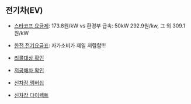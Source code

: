 ## 전기차(EV)

- [스타코프 요금제](https://www.starkoff.co.kr/price-list): 173.8원/kW vs 환경부 급속: 50kW 292.9원/kw, 그 외 309.1원/kW
- [한전 전기요금표](https://cyber.kepco.co.kr/ckepco/front/jsp/CY/E/E/CYEEHP00108.jsp): 자가소비가 제일 저렴함!!!




- [리콜대상 확인](https://www.car.go.kr/ri/recall/list.do)  
- [저공해차 확인](https://www.ev.or.kr/lcvms-portal/EP020401000SF02.do)  
- [신차장 멤버십](https://manager.lotterentacar.net/main.do)  
- [신차장 다이렉트](https://direct.lotterentacar.net/#)  

